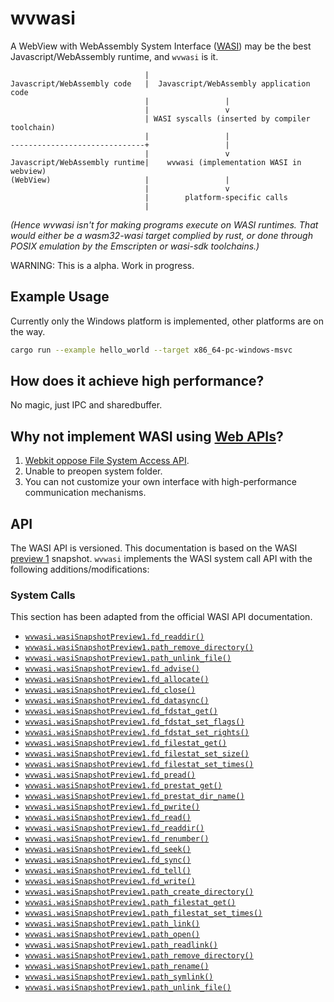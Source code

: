 # wvwasi
A WebView with WebAssembly System Interface ([WASI](https://github.com/WebAssembly/WASI)) may be the best Javascript/WebAssembly runtime, and `wvwasi` is it.

                                  |
    Javascript/WebAssembly code   |  Javascript/WebAssembly application code
                                  |                 |
                                  |                 v
                                  | WASI syscalls (inserted by compiler toolchain)
                                  |                 |
    ------------------------------+                 |
                                  |                 v
    Javascript/WebAssembly runtime|    wvwasi (implementation WASI in webview)
    (WebView)                     |                 |
                                  |                 v
                                  |        platform-specific calls
                                  |

*(Hence wvwasi isn't for making programs execute on WASI runtimes.
That would either be a wasm32-wasi target complied by rust, or done
through POSIX emulation by the Emscripten or wasi-sdk toolchains.)*

WARNING: This is a alpha. Work in progress.

## Example Usage
Currently only the Windows platform is implemented, other platforms are on the way.
```bash
cargo run --example hello_world --target x86_64-pc-windows-msvc
```
## How does it achieve high performance?

No magic, just IPC and sharedbuffer.

## Why not implement WASI using [Web APIs](https://developer.mozilla.org/en-US/docs/Web/API)?

1. [Webkit oppose File System Access API](https://webkit.org/standards-positions/).
2. Unable to preopen system folder.
3. You can not customize your own interface with high-performance communication mechanisms.

## API
The WASI API is versioned. This documentation is based on the WASI [preview 1][]
snapshot. `wvwasi` implements the WASI system call API with the following
additions/modifications:

### System Calls
This section has been adapted from the official WASI API documentation.

- [`wvwasi.wasiSnapshotPreview1.fd_readdir()`](https://github.com/WebAssembly/WASI/blob/main/legacy/preview1/docs.md#-fd_readdirfd-fd-buf-pointeru8-buf_len-size-cookie-dircookie---resultsize-errno)
- [`wvwasi.wasiSnapshotPreview1.path_remove_directory()`](https://github.com/WebAssembly/WASI/blob/main/legacy/preview1/docs.md#-path_remove_directoryfd-fd-path-string---result-errno)
- [`wvwasi.wasiSnapshotPreview1.path_unlink_file()`](https://github.com/WebAssembly/WASI/blob/main/legacy/preview1/docs.md#-path_unlink_filefd-fd-path-string---result-errno)
- [`wvwasi.wasiSnapshotPreview1.fd_advise()`](https://github.com/WebAssembly/WASI/blob/main/legacy/preview1/docs.md#-fd_advisefd-fd-offset-filesize-len-filesize-advice-advice---result-errno)
- [`wvwasi.wasiSnapshotPreview1.fd_allocate()`](https://github.com/WebAssembly/WASI/blob/main/legacy/preview1/docs.md#-fd_allocatefd-fd-offset-filesize-len-filesize---result-errno)
- [`wvwasi.wasiSnapshotPreview1.fd_close()`](https://github.com/WebAssembly/WASI/blob/main/legacy/preview1/docs.md#-fd_closefd-fd---result-errno)
- [`wvwasi.wasiSnapshotPreview1.fd_datasync()`](https://github.com/WebAssembly/WASI/blob/main/legacy/preview1/docs.md#-fd_datasyncfd-fd---result-errno)
- [`wvwasi.wasiSnapshotPreview1.fd_fdstat_get()`](https://github.com/WebAssembly/WASI/blob/main/legacy/preview1/docs.md#-fd_fdstat_getfd-fd---resultfdstat-errno)
- [`wvwasi.wasiSnapshotPreview1.fd_fdstat_set_flags()`](https://github.com/WebAssembly/WASI/blob/main/legacy/preview1/docs.md#-fd_fdstat_set_flagsfd-fd-flags-fdflags---result-errno)
- [`wvwasi.wasiSnapshotPreview1.fd_fdstat_set_rights()`](https://github.com/WebAssembly/WASI/blob/main/legacy/preview1/docs.md#-fd_fdstat_set_rightsfd-fd-fs_rights_base-rights-fs_rights_inheriting-rights---result-errno)
- [`wvwasi.wasiSnapshotPreview1.fd_filestat_get()`](https://github.com/WebAssembly/WASI/blob/main/legacy/preview1/docs.md#-fd_filestat_getfd-fd---resultfilestat-errno)
- [`wvwasi.wasiSnapshotPreview1.fd_filestat_set_size()`](https://github.com/WebAssembly/WASI/blob/main/legacy/preview1/docs.md#-fd_filestat_set_sizefd-fd-size-filesize---result-errno)
- [`wvwasi.wasiSnapshotPreview1.fd_filestat_set_times()`](https://github.com/WebAssembly/WASI/blob/main/legacy/preview1/docs.md#-fd_filestat_set_timesfd-fd-atim-timestamp-mtim-timestamp-fst_flags-fstflags---result-errno)
- [`wvwasi.wasiSnapshotPreview1.fd_pread()`](https://github.com/WebAssembly/WASI/blob/main/legacy/preview1/docs.md#-fd_preadfd-fd-iovs-iovec_array-offset-filesize---resultsize-errno)
- [`wvwasi.wasiSnapshotPreview1.fd_prestat_get()`](https://github.com/WebAssembly/WASI/blob/main/legacy/preview1/docs.md#-fd_prestat_getfd-fd---resultprestat-errno)
- [`wvwasi.wasiSnapshotPreview1.fd_prestat_dir_name()`](https://github.com/WebAssembly/WASI/blob/main/legacy/preview1/docs.md#-fd_prestat_dir_namefd-fd-path-pointeru8-path_len-size---result-errno)
- [`wvwasi.wasiSnapshotPreview1.fd_pwrite()`](https://github.com/WebAssembly/WASI/blob/main/legacy/preview1/docs.md#-fd_pwritefd-fd-iovs-ciovec_array-offset-filesize---resultsize-errno)
- [`wvwasi.wasiSnapshotPreview1.fd_read()`](https://github.com/WebAssembly/WASI/blob/main/legacy/preview1/docs.md#-fd_readfd-fd-iovs-iovec_array---resultsize-errno)
- [`wvwasi.wasiSnapshotPreview1.fd_readdir()`](https://github.com/WebAssembly/WASI/blob/main/legacy/preview1/docs.md#-fd_readdirfd-fd-buf-pointeru8-buf_len-size-cookie-dircookie---resultsize-errno)
- [`wvwasi.wasiSnapshotPreview1.fd_renumber()`](https://github.com/WebAssembly/WASI/blob/main/legacy/preview1/docs.md#-fd_renumberfd-fd-to-fd---result-errno)
- [`wvwasi.wasiSnapshotPreview1.fd_seek()`](https://github.com/WebAssembly/WASI/blob/main/legacy/preview1/docs.md#-fd_seekfd-fd-offset-filedelta-whence-whence---resultfilesize-errno)
- [`wvwasi.wasiSnapshotPreview1.fd_sync()`](https://github.com/WebAssembly/WASI/blob/main/legacy/preview1/docs.md#-fd_syncfd-fd---result-errno)
- [`wvwasi.wasiSnapshotPreview1.fd_tell()`](https://github.com/WebAssembly/WASI/blob/main/legacy/preview1/docs.md#-fd_tellfd-fd---resultfilesize-errno)
- [`wvwasi.wasiSnapshotPreview1.fd_write()`](https://github.com/WebAssembly/WASI/blob/main/legacy/preview1/docs.md#-fd_writefd-fd-iovs-ciovec_array---resultsize-errno)
- [`wvwasi.wasiSnapshotPreview1.path_create_directory()`](https://github.com/WebAssembly/WASI/blob/main/legacy/preview1/docs.md#-path_create_directoryfd-fd-path-string---result-errno)
- [`wvwasi.wasiSnapshotPreview1.path_filestat_get()`](https://github.com/WebAssembly/WASI/blob/main/legacy/preview1/docs.md#-path_filestat_getfd-fd-flags-lookupflags-path-string---resultfilestat-errno)
- [`wvwasi.wasiSnapshotPreview1.path_filestat_set_times()`](https://github.com/WebAssembly/WASI/blob/main/legacy/preview1/docs.md#-path_filestat_set_timesfd-fd-flags-lookupflags-path-string-atim-timestamp-mtim-timestamp-fst_flags-fstflags---result-errno)
- [`wvwasi.wasiSnapshotPreview1.path_link()`](https://github.com/WebAssembly/WASI/blob/main/legacy/preview1/docs.md#-path_linkold_fd-fd-old_flags-lookupflags-old_path-string-new_fd-fd-new_path-string---result-errno)
- [`wvwasi.wasiSnapshotPreview1.path_open()`](https://github.com/WebAssembly/WASI/blob/main/legacy/preview1/docs.md#-path_openfd-fd-dirflags-lookupflags-path-string-oflags-oflags-fs_rights_base-rights-fs_rights_inheriting-rights-fdflags-fdflags---resultfd-errno)
- [`wvwasi.wasiSnapshotPreview1.path_readlink()`](https://github.com/WebAssembly/WASI/blob/main/legacy/preview1/docs.md#-path_readlinkfd-fd-path-string-buf-pointeru8-buf_len-size---resultsize-errno)
- [`wvwasi.wasiSnapshotPreview1.path_remove_directory()`](https://github.com/WebAssembly/WASI/blob/main/legacy/preview1/docs.md#-path_remove_directoryfd-fd-path-string---result-errno)
- [`wvwasi.wasiSnapshotPreview1.path_rename()`](https://github.com/WebAssembly/WASI/blob/main/legacy/preview1/docs.md#-path_renamefd-fd-old_path-string-new_fd-fd-new_path-string---result-errno)
- [`wvwasi.wasiSnapshotPreview1.path_symlink()`](https://github.com/WebAssembly/WASI/blob/main/legacy/preview1/docs.md#-path_symlinkold_path-string-fd-fd-new_path-string---result-errno)
- [`wvwasi.wasiSnapshotPreview1.path_unlink_file()`](https://github.com/WebAssembly/WASI/blob/main/legacy/preview1/docs.md#-path_unlink_filefd-fd-path-string---result-errno)

[WASI]: https://github.com/WebAssembly/WASI
[preview 1]: https://github.com/WebAssembly/WASI/blob/main/legacy/preview1/docs.md